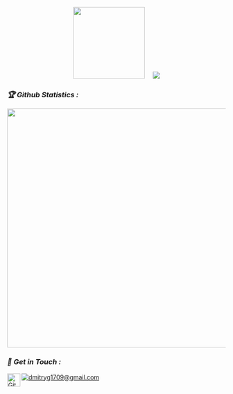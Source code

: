 <!-- Github README -->
<p align="center"><a href="https://github.com/dmitrygx">
<img height="165" src="https://github-readme-stats.vercel.app/api?username=dmitrygx&show_icons=true&include_all_commits=true&theme=react&cache_seconds=3200&hide_border=true" /></a>
&nbsp;&nbsp;&nbsp;
<a href="https://github.com/dmitrygx"><img src="https://github-readme-stats.vercel.app/api/top-langs/?username=dmitrygx&layout=compact&theme=react&hide_border=true" />
</a></p>

<h3><b><i>🏆 Github Statistics :</i></b></h3>
<a href="https://github.com/dmitrygx"><img width=550 src="https://github-profile-trophy.vercel.app/?username=dmitrygx&theme=dracula&no-frame=true&title=Followers,Stars,Commit,Repository,Issues"/></a>


<h3><b><i>📡 Get in Touch :</i></b></h3>

<a href="mailto:dmitryg1709@gmail.com">![dmitryg1709@gmail.com](https://img.shields.io/badge/Gmail-D14836?style=for-the-badge&logo=gmail&logoColor=white)</a>
<a href="https://github.com/dmitrygx"><img align="left" title="Github" alt="Github" width="30px" src="assets/github.png" /></a>
